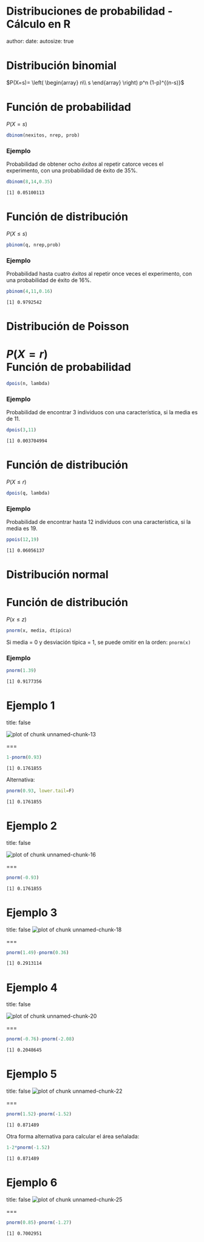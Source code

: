 Distribuciones de probabilidad - Cálculo en R
========================================================
author: 
date: 
autosize: true



Distribución binomial
========================================================
$P(X=s)= \left( \begin{array}  n\\ s \end{array} \right)  p^n (1-p)^{(n-s)}$

Función de probabilidad
===
$P(X = s)$  


```r
dbinom(nexitos, nrep, prob)
```

### Ejemplo
Probabilidad de obtener ocho *éxitos* al repetir catorce veces el experimento, con una probabilidad de éxito de 35%.  


```r
dbinom(8,14,0.35)
```

```
[1] 0.05100113
```

Función de distribución
===
$P(X\le s)$


```r
pbinom(q, nrep,prob)
```

### Ejemplo
Probabilidad hasta cuatro *éxitos* al repetir once veces el experimento, con una probabilidad de éxito de 16%.  

```r
pbinom(4,11,0.16)
```

```
[1] 0.9792542
```


Distribución de Poisson
========================================================
$P(X = r)$  
Función de probabilidad
===

```r
dpois(n, lambda)
```

### Ejemplo
Probabilidad de encontrar 3 individuos con una característica, si la media es de 11.  


```r
dpois(3,11)
```

```
[1] 0.003704994
```

Función de distribución
===
$P(X\le r)$

```r
dpois(q, lambda)
```

### Ejemplo
Probabilidad de encontrar hasta 12 individuos con una característica, si la media es 19.  

```r
ppois(12,19)
```

```
[1] 0.06056137
```


Distribución normal
========================================================

Función de distribución
===
$P(x \le z)$

```r
pnorm(x, media, dtipica)
```

Si media = 0 y desviación típica = 1, se puede omitir en la orden: `pnorm(x)`
### Ejemplo

```r
pnorm(1.39)
```

```
[1] 0.9177356
```

Ejemplo 1
===
title: false


![plot of chunk unnamed-chunk-13](ordenes_disprobabilidad-figure/unnamed-chunk-13-1.png)

===

```r
1-pnorm(0.93)
```

```
[1] 0.1761855
```

Alternativa:

```r
pnorm(0.93, lower.tail=F)
```

```
[1] 0.1761855
```

Ejemplo 2
===
title: false

![plot of chunk unnamed-chunk-16](ordenes_disprobabilidad-figure/unnamed-chunk-16-1.png)

===


```r
pnorm(-0.93)
```

```
[1] 0.1761855
```

Ejemplo 3
===
title: false
![plot of chunk unnamed-chunk-18](ordenes_disprobabilidad-figure/unnamed-chunk-18-1.png)

===

```r
pnorm(1.49)-pnorm(0.36)
```

```
[1] 0.2913114
```


Ejemplo 4
===
title: false

![plot of chunk unnamed-chunk-20](ordenes_disprobabilidad-figure/unnamed-chunk-20-1.png)

===

```r
pnorm(-0.76)-pnorm(-2.08)
```

```
[1] 0.2048645
```



Ejemplo 5
===
title: false
![plot of chunk unnamed-chunk-22](ordenes_disprobabilidad-figure/unnamed-chunk-22-1.png)

===

```r
pnorm(1.52)-pnorm(-1.52)
```

```
[1] 0.871489
```

Otra forma alternativa para calcular el área señalada:  

```r
1-2*pnorm(-1.52)
```

```
[1] 0.871489
```

Ejemplo 6
===
title: false
![plot of chunk unnamed-chunk-25](ordenes_disprobabilidad-figure/unnamed-chunk-25-1.png)

===

```r
pnorm(0.85)-pnorm(-1.27)
```

```
[1] 0.7002951
```
